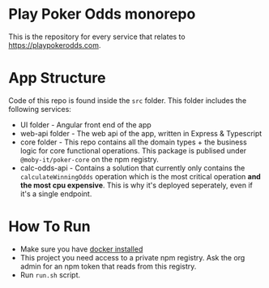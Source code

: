 # Play Poker Odds monorepo

This is the repository for every service that relates to https://playpokerodds.com.

# App Structure

Code of this repo is found inside the `src` folder. This folder includes the following services:

- UI folder - Angular front end of the app
- web-api folder - The web api of the app, written in Express & Typescript
- core folder - This repo contains all the domain types + the business logic for core functional operations. This package is publised under `@moby-it/poker-core` on the npm registry.
- calc-odds-api - Contains a solution that currently only contains the `calculateWinningOdds` operation which is the most critical operation **and the most cpu expensive**. This is why it's deployed seperately, even if it's a single endpoint.
# How To Run

- Make sure you have [docker installed](https://docs.docker.com/desktop/) 
- This project you need access to a private npm registry. Ask the org admin for an npm token that reads from this registry.
- Run `run.sh` script.
